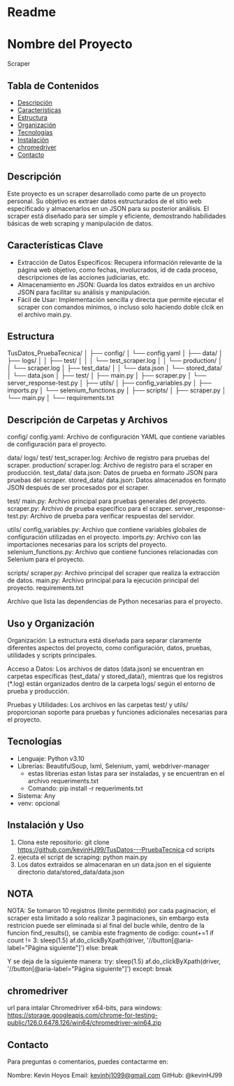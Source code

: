 # Readme

# Nombre del Proyecto
Scraper

## Tabla de Contenidos

- [Descripción](#descripción)
- [Características](#características)
- [Estructura](#Estructura)
- [Organización](#Organizacion)
- [Tecnologías](#Tecnologías)
- [Instalación](#Instalacion)
- [chromedriver](#chromedriver)
- [Contacto](#contacto)

## Descripción

Este proyecto es un scraper desarrollado como parte de un proyecto personal. Su objetivo es extraer datos estructurados de el sitio web especificado y almacenarlos en un JSON para su posterior análisis. El scraper está diseñado para ser simple y eficiente, demostrando habilidades básicas de web scraping y manipulación de datos.

## Características Clave

- Extracción de Datos Específicos: Recupera información relevante de la página web objetivo, como fechas, involucrados, id de cada proceso, descripciones de las acciones judiciarias, etc.
- Almacenamiento en JSON: Guarda los datos extraídos en un archivo JSON para facilitar su análisis y manipulación.
- Fácil de Usar: Implementación sencilla y directa que permite ejecutar el scraper con comandos mínimos, o incluso solo haciendo doble clcik en el archivo main.py.

## Estructura
TusDatos_PruebaTecnica/
│
├── config/
│   └── config.yaml
│
├── data/
│   ├── logs/
│   │   ├── test/
│   │   │   └── test_scraper.log
│   │   └── production/
│   │       └── scraper.log
│   ├── test_data/
│   │   └── data.json
│   └── stored_data/
│       └── data.json
│
├── test/
│   ├── main.py
│   ├── scraper.py
│   └── server_response-test.py
│
├── utils/
│   ├── config_variables.py
│   ├── imports.py
│   └── selenium_functions.py
│
├── scripts/
│   ├── scraper.py
│   └── main.py
│
└── requirements.txt

## Descripción de Carpetas y Archivos
config/
  config.yaml: Archivo de configuración YAML que contiene variables de configuración para el proyecto.

data/
  logs/
  test/
    test_scraper.log: Archivo de registro para pruebas del scraper.
  production/
    scraper.log: Archivo de registro para el scraper en producción.
  test_data/
    data.json: Datos de prueba en formato JSON para pruebas del scraper.
  stored_data/
    data.json: Datos almacenados en formato JSON después de ser procesados por el scraper.

test/
  main.py: Archivo principal para pruebas generales del proyecto.
  scraper.py: Archivo de prueba específico para el scraper.
  server_response-test.py: Archivo de prueba para verificar respuestas del servidor.

utils/
  config_variables.py: Archivo que contiene variables globales de configuración utilizadas en el proyecto.
  imports.py: Archivo con las importaciones necesarias para los scripts del proyecto.
  selenium_functions.py: Archivo que contiene funciones relacionadas con Selenium para el proyecto.

scripts/
  scraper.py: Archivo principal del scraper que realiza la extracción de datos.
  main.py: Archivo principal para la ejecución principal del proyecto.
requirements.txt

Archivo que lista las dependencias de Python necesarias para el proyecto.

## Uso y Organización
Organización: La estructura está diseñada para separar claramente diferentes aspectos del proyecto, como configuración, datos, pruebas, utilidades y scripts principales.

Acceso a Datos: Los archivos de datos (data.json) se encuentran en carpetas específicas (test_data/ y stored_data/), mientras que los registros (*.log) están organizados dentro de la carpeta logs/ según el entorno de prueba y producción.

Pruebas y Utilidades: Los archivos en las carpetas test/ y utils/ proporcionan soporte para pruebas y funciones adicionales necesarias para el proyecto.


## Tecnologías
- Lenguaje: Python v3.10
- Librerías: BeautifulSoup, lxml, Selenium, yaml, webdriver-manager
  - estas librerias estan listas para ser instaladas, y se encuentran en el archivo requeriments.txt
  - Comando: pip install -r requeriments.txt
- Sistema: Any
- venv: opcional

## Instalación y Uso
1. Clona este repositorio:
git clone https://github.com/kevinHJ99/TusDatos---PruebaTecnica
cd scripts
2. ejecuta el script de scraping:
   python main.py
3. Los datos extraidos se almacenaran en un data.json en el siguiente directorio data/stored_data/data.json

## NOTA
NOTA: Se tomaron 10 registros (limite permitido) por cada paginacion, el scraper esta limitado a solo realizar 3 paginaciones, sin embargo esta restricion puede ser eliminada si al final del bucle while, dentro de la funcion find_results(), se cambia este fragmento de codigo:
  count+=1
        if count != 3: 
                sleep(1.5)
                af.do_clickByXpath(driver, '//button[@aria-label="Página siguiente"]')
        else: break

Y se deja de la siguiente manera:
    try:
       sleep(1.5)
       af.do_clickByXpath(driver, '//button[@aria-label="Página siguiente"]')
    except: break

## chromedriver
url para intalar Chromedriver x64-bits, para windows: https://storage.googleapis.com/chrome-for-testing-public/126.0.6478.126/win64/chromedriver-win64.zip

## Contacto

Para preguntas o comentarios, puedes contactarme en:

Nombre: Kevin Hoyos
Email: kevinhj1099@gmail.com
GitHub: @kevinHJ99


